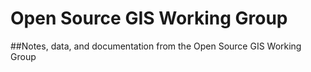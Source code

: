 # Open Source GIS Working Group
##Notes, data, and documentation from the Open Source GIS Working Group
